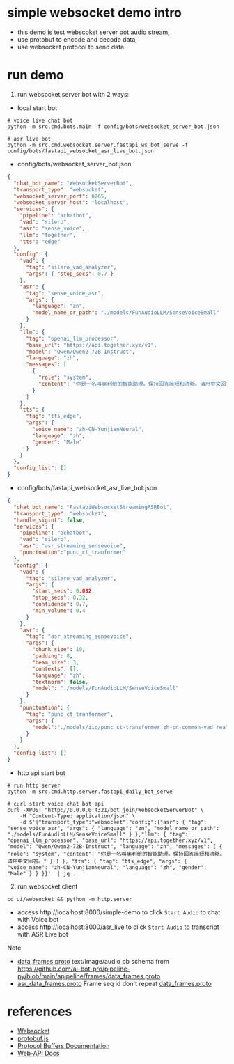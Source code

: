 # simple websocket demo intro
- this demo is test webscoket server bot audio stream, 
- use protobuf to encode and decode data, 
- use websocket protocol to send data.

# run demo
1. run websocket server bot with 2 ways:
- local start bot
```shell
# voice live chat bot
python -m src.cmd.bots.main -f config/bots/websocket_server_bot.json

# asr live bot
python -m src.cmd.websocket.server.fastapi_ws_bot_serve -f config/bots/fastapi_websocket_asr_live_bot.json
```
- config/bots/websocket_server_bot.json
```json
{
  "chat_bot_name": "WebsocketServerBot",
  "transport_type": "websocket",
  "websocket_server_port": 8765,
  "websocket_server_host": "localhost",
  "services": {
    "pipeline": "achatbot",
    "vad": "silero",
    "asr": "sense_voice",
    "llm": "together",
    "tts": "edge"
  },
  "config": {
    "vad": {
      "tag": "silero_vad_analyzer",
      "args": { "stop_secs": 0.7 }
    },
    "asr": {
      "tag": "sense_voice_asr",
      "args": {
        "language": "zn",
        "model_name_or_path": "./models/FunAudioLLM/SenseVoiceSmall"
      }
    },
    "llm": {
      "tag": "openai_llm_processor",
      "base_url": "https://api.together.xyz/v1",
      "model": "Qwen/Qwen2-72B-Instruct",
      "language": "zh",
      "messages": [
        {
          "role": "system",
          "content": "你是一名叫奥利给的智能助理。保持回答简短和清晰。请用中文回答。"
        }
      ]
    },
    "tts": {
      "tag": "tts_edge",
      "args": {
        "voice_name": "zh-CN-YunjianNeural",
        "language": "zh",
        "gender": "Male"
      }
    }
  },
  "config_list": []
}
```
- config/bots/fastapi_websocket_asr_live_bot.json 
```json
{
  "chat_bot_name": "FastapiWebsocketStreamingASRBot",
  "transport_type": "websocket",
  "handle_sigint": false,
  "services": {
    "pipeline": "achatbot",
    "vad": "silero",
    "asr": "asr_streaming_sensevoice",
    "punctuation":"punc_ct_tranformer"
  },
  "config": {
    "vad": {
      "tag": "silero_vad_analyzer",
      "args": {
        "start_secs": 0.032,
        "stop_secs": 0.32,
        "confidence": 0.7,
        "min_volume": 0.4
      }
    },
    "asr": {
      "tag": "asr_streaming_sensevoice",
      "args": {
        "chunk_size": 10,
        "padding": 8,
        "beam_size": 3,
        "contexts": [],
        "language": "zh",
        "textnorm": false,
        "model": "./models/FunAudioLLM/SenseVoiceSmall"
      }
    },
    "punctuation": {
      "tag": "punc_ct_tranformer",
      "args": {
        "model":"./models/iic/punc_ct-transformer_zh-cn-common-vad_realtime-vocab272727"
      }
    }
  },
  "config_list": []
}
```

- http api start bot
```shell
# run http server
python -m src.cmd.http.server.fastapi_daily_bot_serve 

# curl start voice chat bot api
curl -XPOST "http://0.0.0.0:4321/bot_join/WebsocketServerBot" \                                     
    -H "Content-Type: application/json" \
    -d $'{"transport_type":"websocket","config":{"asr": { "tag": "sense_voice_asr", "args": { "language": "zn", "model_name_or_path": "./models/FunAudioLLM/SenseVoiceSmall" } },"llm": { "tag": "openai_llm_processor", "base_url": "https://api.together.xyz/v1", "model": "Qwen/Qwen2-72B-Instruct", "language": "zh", "messages": [ { "role": "system", "content": "你是一名叫奥利给的智能助理。保持回答简短和清晰。请用中文回答。" } ] }, "tts": { "tag": "tts_edge", "args": { "voice_name": "zh-CN-YunjianNeural", "language": "zh", "gender": "Male" } } }}'  | jq .
```

2. run websocket client 
```shell
cd ui/websocket && python -m http.server
```
- access http://localhost:8000/simple-demo  to click `Start Audio` to chat with Voice bot
- access http://localhost:8000/asr_live  to click `Start Audio` to transcript with ASR Live bot


> [!NOTE]
> - [data_frames.proto](./protos/data_frames.proto) text/image/audio pb schema from https://github.com/ai-bot-pro/pipeline-py/blob/main/apipeline/frames/data_frames.proto 
> - [asr_data_frames.proto](./protos/asr_data_frames.proto) Frame seq id don't repeat [data_frames.proto](./protos/data_frames.proto)

# references
- [Websocket](https://en.wikipedia.org/wiki/WebSocket)
- [protobuf.js](https://github.com/protobufjs/protobuf.js)
- [Protocol Buffers Documentation](https://protobuf.dev/overview/)
- [Web-API Docs](https://developer.mozilla.org/en-US/docs/Web/API)